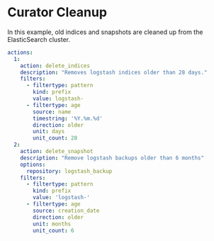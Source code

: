 # Curator Cleanup
In this example, old indices and snapshots are cleaned up from the ElasticSearch cluster.

```yaml
actions:
  1:
    action: delete_indices
    description: "Removes logstash indices older than 28 days."
    filters:
      - filtertype: pattern
        kind: prefix
        value: logstash-
      - filtertype: age
        source: name
        timestring: '%Y.%m.%d'
        direction: older
        unit: days
        unit_count: 28
  2:
    action: delete_snapshot
    description: "Remove logstash backups older than 6 months"
    options:
      repository: logstash_backup
    filters:
      - filtertype: pattern
        kind: prefix
        value: 'logstash-'
      - filtertype: age
        source: creation_date
        direction: older
        unit: months
        unit_count: 6
```

